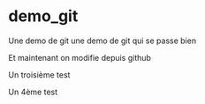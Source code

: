 demo_git
========

Une demo de git une demo de git qui se passe bien

Et maintenant on modifie depuis github

Un troisième test

Un 4ème test
